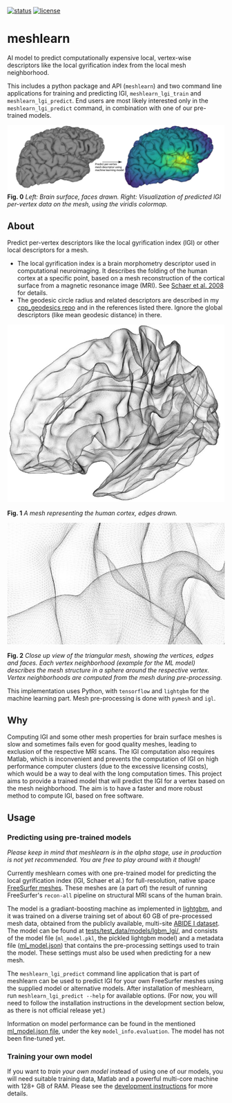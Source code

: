 [![status](https://github.com/dfsp-spirit/meshlearn/actions/workflows/cov_test_workflow.yml/badge.svg)](https://github.com/dfsp-spirit/meshlearn/actions)
[![license](https://img.shields.io/badge/license-MIT-green)](https://opensource.org/licenses/MIT)

# meshlearn
AI model to predict computationally expensive local, vertex-wise descriptors like the local gyrification index from the local mesh neighborhood.

This includes a python package and API (`meshlearn`) and two command line applications for training and predicting lGI, `meshlearn_lgi_train` and `meshlearn_lgi_predict`. End users are most likely interested only in the `meshlearn_lgi_predict` command, in combination with one of our pre-trained models.

![Vis0](./web/meshlearn_brain_blank_and_lgi_web.jpg?raw=true "Left: Brain surface, faces drawn. Right: Visualization of predicted lGI per-vertex data on the mesh, using the viridis colormap.")
**Fig. 0** *Left: Brain surface, faces drawn. Right: Visualization of predicted lGI per-vertex data on the mesh, using the viridis colormap.*


## About

Predict per-vertex descriptors like the local gyrification index (lGI) or other local descriptors for a mesh.

* The local gyrification index is a brain morphometry descriptor used in computational neuroimaging. It describes the folding of the human cortex at a specific point, based on a mesh reconstruction of the cortical surface from a magnetic resonance image (MRI). See [Schaer et al. 2008](https://doi.org/10.1109/TMI.2007.903576) for details.
* The geodesic circle radius and related descriptors are described in my [cpp_geodesics repo](https://github.com/dfsp-spirit/cpp_geodesics) and in the references listed there. Ignore the global descriptors (like mean geodesic distance) in there.


![Vis1](./web/brain_mesh_full.jpg?raw=true "Brain mesh, white surface.")

**Fig. 1** *A mesh representing the human cortex, edges drawn.*

![Vis2](./web/brain_mesh_vertices.jpg?raw=true "Brain mesh, zoomed view that shows the mesh structure.")

**Fig. 2** *Close up view of the triangular mesh, showing the vertices, edges and faces. Each vertex neighborhood (example for the ML model) describes the mesh structure in a sphere around the respective vertex. Vertex neighborhoods are computed from the mesh during pre-processing.*

This implementation uses Python, with `tensorflow` and `lightgbm` for the machine learning part. Mesh pre-processing is done with `pymesh` and `igl`.

## Why

Computing lGI and some other mesh properties for brain surface meshes is slow and sometimes fails even for good quality meshes, leading to exclusion of the respective MRI scans. The lGI computation also requires Matlab, which is inconvenient and prevents the computation of lGI on high performance computer clusters (due to the excessive licensing costs), which would be a way to deal with the long computation times. This project aims to provide a trained model that will predict the lGI for a vertex based on the mesh neighborhood. The aim is to have a faster and more robust method to compute lGI, based on free software.

## Usage

### Predicting using pre-trained models

*Please keep in mind that meshlearn is in the alpha stage, use in production is not yet recommended. You are free to play around with it though!*

Currently meshlearn comes with one pre-trained model for predicting the local gyrification index (lGI, Schaer et al.) for full-resolution, native space [FreeSurfer meshes](https://freesurfer.net/). These meshes are (a part of) the result of running FreeSurfer's `recon-all` pipeline on structural MRI scans of the human brain.

The model is a gradiant-boosting machine as implemented in [lightgbm](https://github.com/microsoft/LightGBM), and it was trained on a diverse training set of about 60 GB of pre-processed mesh data, obtained from the publicly available, multi-site [ABIDE I dataset](https://fcon_1000.projects.nitrc.org/indi/abide/). The model can be found at [tests/test_data/models/lgbm_lgi/](./tests/test_data/models/lgbm_lgi/), and consists of the model file (`ml_model.pkl`, the pickled lightgbm model) and a metadata file ([ml_model.json](tests/test_data/models/lgbm_lgi/ml_model.json)) that contains the pre-processing settings used to train the model. These settings must also be used when predicting for a new mesh.

The `meshlearn_lgi_predict` command line application that is part of meshlearn can be used to predict lGI for your own FreeSurfer meshes using the supplied model or alternative models. After installation of meshlearn, run `meshlearn_lgi_predict --help` for available options. (For now, you will need to follow the installation instructions in the development section below, as there is not official release yet.)

Information on model performance can be found in the mentioned [ml_model.json file](tests/test_data/models/lgbm_lgi/ml_model.json), under the key `model_info.evaluation`. The model has not been fine-tuned yet.

### Training your own model

If you want to *train your own model* instead of using one of our models, you will need suitable training data, Matlab and a powerful multi-core machine with 128+ GB of RAM. Please see the [development instructions](./README_DEV.md) for more details.

